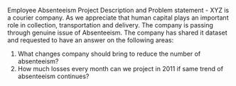 Employee Absenteeism
Project Description and Problem statement -
XYZ is a courier company. As we appreciate that human capital plays an important role
in collection, transportation and delivery. The company is passing through genuine
issue of Absenteeism. The company has shared it dataset and requested to have an
answer on the following areas:
1. What changes company should bring to reduce the number of absenteeism?
2. How much losses every month can we project in 2011 if same trend of
absenteeism continues?
